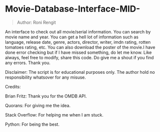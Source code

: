 # Movie-Database-Interface-MID-

> Author: Roni Rengit

An interface to check out all movie/serial information. You can search by movie name and year. You can get a hell lot of information
such as language, release date, genre, actors, director, writer, imdn rating, rotten tomatoes rating, etc. You can also download
the poster of the movie.I have done error checking but if I have missed something, do let me know. 
Like always, feel free to modify, share this code. Do give me a shout if you find any errors. Thank you.

Disclaimer: The script is for educational purposes only. The author hold no responsibility whatsover for any misuse.

Credits:


Brian Fritz: Thank you for the OMDB API.


Quorans: For giving me the idea.


Stack Overflow: For helping me when I am stuck.


Python: For being the best.


